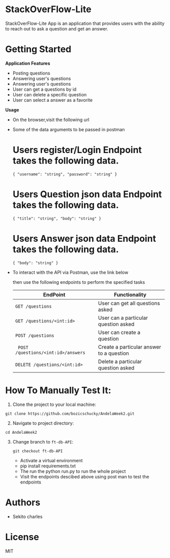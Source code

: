 
# StackOverFlow-Lite
StackOverFlow-Lite App is an application that provides users with the ability to reach out to ask a question and get an answer.


# Getting Started



**Application Features**

* Posting questions
* Answering user's questions 
* Answering user's questions 
* User can get a questions by id
* User can delete a specific question 
* User can select a answer as a favorite


**Usage**

* On the browser,visit the following url

* Some of the data arguments to be passed in postman
  # Users register/Login Endpoint takes the following data.
  ` {
        "username": "string",
        "password": "string"
          }
    `    
   # Users Question json data Endpoint takes the following data.
   `
   {
      "title": "string",
      "body": "string"
    }
    `

     # Users Answer json data Endpoint takes the following data.
   `
   {
      "body": "string"
    }
    `

    
* To interact with the API via Postman, use the link below
    


    then use the following endpoints to perform the specified tasks
    
    EndPoint                            | Functionality
    ------------------------            | ----------------------
    `GET /questions `                     | User can get all questions asked
    `GET /questions/<int:id>  `               | User can a particular question asked
    `POST /questions            `         | User can create a question
    ` POST /questions/<int:id>/answers`        | Create a particular answer to a question
    ` DELETE /questions/<int:id>       `       | Delete a particular question asked

# How To Manually Test It:

  1. Clone the project to your local machine:
  
   `git clone https://github.com/bozicschucky/AndelaWeek2.git`
   
  2. Navigate to project directory:
   
   `cd AndelaWeek2`
    
  3. Change branch to `ft-db-API`:
  
     `git checkout ft-db-API`

      * Activate a virtual environment
      * pip install requirements.txt 
      * The run the python run.py to run the whole project 
      * Visit the endpoints descibed above using post man to test the endpoints
  



# Authors
 - Sekito charles

# License
MIT
